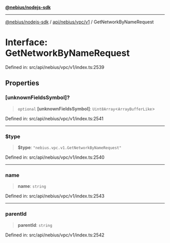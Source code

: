 [**@nebius/nodejs-sdk**](../../../../../README.md)

---

[@nebius/nodejs-sdk](../../../../../README.md) / [api/nebius/vpc/v1](../README.md) / GetNetworkByNameRequest

# Interface: GetNetworkByNameRequest

Defined in: src/api/nebius/vpc/v1/index.ts:2539

## Properties

### \[unknownFieldsSymbol\]?

> `optional` **\[unknownFieldsSymbol\]**: `Uint8Array`\<`ArrayBufferLike`\>

Defined in: src/api/nebius/vpc/v1/index.ts:2541

---

### $type

> **$type**: `"nebius.vpc.v1.GetNetworkByNameRequest"`

Defined in: src/api/nebius/vpc/v1/index.ts:2540

---

### name

> **name**: `string`

Defined in: src/api/nebius/vpc/v1/index.ts:2543

---

### parentId

> **parentId**: `string`

Defined in: src/api/nebius/vpc/v1/index.ts:2542
